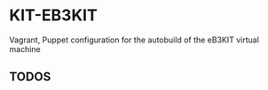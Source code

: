 # KIT-EB3KIT
Vagrant, Puppet configuration for the autobuild of the eB3KIT virtual machine


## TODOS

